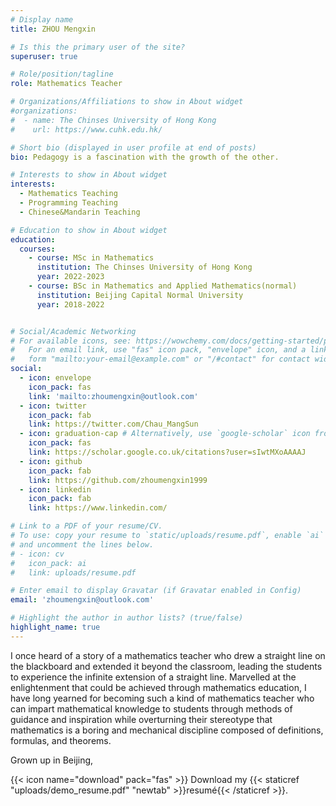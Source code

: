 ```yaml
---
# Display name
title: ZHOU Mengxin

# Is this the primary user of the site?
superuser: true

# Role/position/tagline
role: Mathematics Teacher

# Organizations/Affiliations to show in About widget
#organizations:
#  - name: The Chinses University of Hong Kong
#    url: https://www.cuhk.edu.hk/

# Short bio (displayed in user profile at end of posts)
bio: Pedagogy is a fascination with the growth of the other.

# Interests to show in About widget
interests:
  - Mathematics Teaching
  - Programming Teaching
  - Chinese&Mandarin Teaching

# Education to show in About widget
education:
  courses:
    - course: MSc in Mathematics
      institution: The Chinses University of Hong Kong
      year: 2022-2023
    - course: BSc in Mathematics and Applied Mathematics(normal)
      institution: Beijing Capital Normal University
      year: 2018-2022


# Social/Academic Networking
# For available icons, see: https://wowchemy.com/docs/getting-started/page-builder/#icons
#   For an email link, use "fas" icon pack, "envelope" icon, and a link in the
#   form "mailto:your-email@example.com" or "/#contact" for contact widget.
social:
  - icon: envelope
    icon_pack: fas
    link: 'mailto:zhoumengxin@outlook.com'
  - icon: twitter
    icon_pack: fab
    link: https://twitter.com/Chau_MangSun
  - icon: graduation-cap # Alternatively, use `google-scholar` icon from `ai` icon pack
    icon_pack: fas
    link: https://scholar.google.co.uk/citations?user=sIwtMXoAAAAJ
  - icon: github
    icon_pack: fab
    link: https://github.com/zhoumengxin1999
  - icon: linkedin
    icon_pack: fab
    link: https://www.linkedin.com/

# Link to a PDF of your resume/CV.
# To use: copy your resume to `static/uploads/resume.pdf`, enable `ai` icons in `params.toml`,
# and uncomment the lines below.
# - icon: cv
#   icon_pack: ai
#   link: uploads/resume.pdf

# Enter email to display Gravatar (if Gravatar enabled in Config)
email: 'zhoumengxin@outlook.com'

# Highlight the author in author lists? (true/false)
highlight_name: true
---
```


I once heard of a story of a mathematics teacher who drew a straight line on the blackboard and extended it beyond the classroom, leading the students to experience the infinite extension of a straight line. Marvelled at the enlightenment that could be achieved through mathematics education, I have long yearned for becoming such a kind of mathematics teacher who can impart mathematical knowledge to students through methods of guidance and inspiration while overturning their stereotype that mathematics is a boring and mechanical discipline composed of definitions, formulas, and theorems.

Grown up in Beijing,

{{< icon name="download" pack="fas" >}} Download my {{< staticref "uploads/demo_resume.pdf" "newtab" >}}resumé{{< /staticref >}}.
